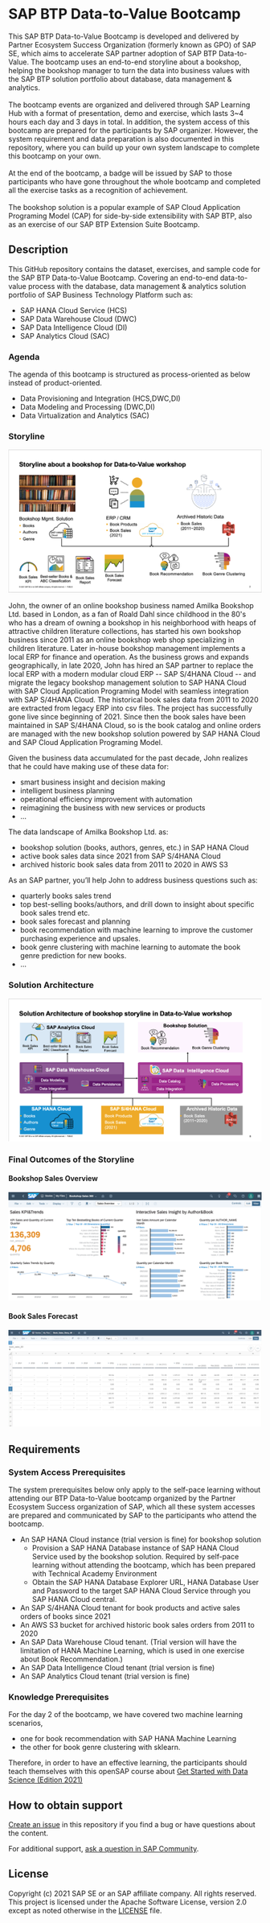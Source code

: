 # SAP BTP Data-to-Value Bootcamp
This SAP BTP Data-to-Value Bootcamp is developed and delivered by Partner Ecosystem Success Organization (formerly known as GPO) of SAP SE, which aims to accelerate SAP partner adoption of SAP BTP Data-to-Value. The bootcamp uses an end-to-end storyline about a bookshop, helping the bookshop manager to turn the data into business values with the SAP BTP solution portfolio about database, data management & analytics. 
<br/>
<br/>
The bootcamp events are organized and delivered through SAP Learning Hub with a format of presentation, demo and exercise, which lasts 3~4 hours each day and 3 days in total. In addition, the system access of this bootcamp are prepared for the participants by SAP organizer. However, the system requirement and data preparation is also documented in this repository, where you can build up your own system landscape to complete this bootcamp on your own.
<br/>
<br/>
At the end of the bootcamp, a badge will be issued by SAP to those participants who have gone throughout the whole bootcamp  and completed all the exercise tasks as a recognition of achievement.
<br/>
<br/>
The bookshop solution is a popular example of SAP Cloud Application Programing Model (CAP) for side-by-side extensibility with SAP BTP, also as an exercise of our SAP BTP Extension Suite Bootcamp. 

## Description
This GitHub repository contains the dataset, exercises, and sample code for the SAP BTP Data-to-Value Bootcamp. Covering an end-to-end data-to-value process with the database, data management & analytics solution portfolio of SAP Business Technology Platform such as: 
- SAP HANA Cloud Service (HCS) 
- SAP Data Warehouse Cloud (DWC)
- SAP Data Intelligence Cloud (DI)
- SAP Analytics Cloud (SAC)

### Agenda
The agenda of this bootcamp is structured as process-oriented as below instead of product-oriented.
- Data Provisioning and Integration (HCS,DWC,DI)
- Data Modeling and Processing (DWC,DI)
- Data Virtualization and Analytics (SAC) 

### Storyline
![Bookshop Data-to-Value Storyline](resources/bookshop-d2v-storyline.png)

John, the owner of an online bookshop business named Amilka Bookshop Ltd. based in London, as a fan of Roald Dahl since childhood in the 80's who has a dream of owning a bookshop in his neighborhood with heaps of attractive children literature collections, has started his own bookshop business since 2011 as an online bookshop web shop specializing in children literature. Later in-house bookshop management implements a local ERP for finance and operation. As the business grows and expands geographically, in late 2020, John has hired an SAP partner to replace the local ERP with a modern modular cloud ERP -- SAP S/4HANA Cloud -- and migrate the legacy bookshop management solution to SAP HANA Cloud with SAP Cloud Application Programing Model with seamless integration with SAP S/4HANA Cloud. The historical book sales data from 2011 to 2020 are extracted from legacy ERP into csv files. The project has successfully gone live since beginning of 2021. Since then the book sales have been maintained in SAP S/4HANA Cloud, so is the book catalog and online orders are managed with the new bookshop solution powered by SAP HANA Cloud and SAP Cloud Application Programing Model.  <br/>

Given the business data accumulated for the past decade, John realizes that he could have making use of these data for:
- smart business insight and decision making 
- intelligent business planning
- operational efficiency improvement with automation
- reimagining the business with new services or products
- ...

The data landscape of Amilka Bookshop Ltd. as:
- bookshop solution (books, authors, genres, etc.) in SAP HANA Cloud
- active book sales data since 2021 from SAP S/4HANA Cloud
- archived historic book sales data from 2011 to 2020 in AWS S3

As an SAP partner, you’ll help John to address business questions such as:
- quarterly books sales trend
- top best-selling books/authors, and drill down to insight about specific book sales trend etc.
- book sales forecast and planning
- book recommendation with machine learning to improve the customer purchasing experience and upsales.
- book genre clustering with machine learning to automate the book genre prediction for new books. 
- ...

### Solution Architecture
![Bookshop Data-to-Value Solution Architecture](resources/bookshop-d2v-architecture.png)

### Final Outcomes of the Storyline
#### Bookshop Sales Overview
![Bookshop Sales Overview](resources/bookshop-sales-overview.png)

#### Book Sales Forecast
![Book Sales Overview](resources/book-sales-forecast.png)

## Requirements
### System Access Prerequisites
The system prerequisites below only apply to the self-pace learning without attending our BTP Data-to-Value bootcamp organized by the Partner Ecosystem Success organization of SAP, which all these system accesses are prepared and communicated by SAP to the participants who attend the bootcamp.
- An SAP HANA Cloud instance (trial version is fine) for bookshop solution
    - Provision a SAP HANA Database instance of SAP HANA Cloud Service used by the bookshop solution. Required by self-pace learning without attending the bootcamp, which has been prepared with Technical Academy Environment
    - Obtain the SAP HANA Database Explorer URL, HANA Database User and Password to the target SAP HANA Cloud Service through you SAP HANA Cloud central.
- An SAP S/4HANA Cloud tenant for book products and active sales orders of books since 2021
- An AWS S3 bucket for archived historic book sales orders from 2011 to 2020
- An SAP Data Warehouse Cloud tenant. (Trial version will have the limitation of HANA Machine Learning, which is used in one exercise about Book Recommendation.)
- An SAP Data Intelligence Cloud tenant (trial version is fine)
- An SAP Analytics Cloud tenant (trial version is fine)

### Knowledge Prerequisites
For the day 2 of the bootcamp, we have covered two machine learning scenarios, 
- one for book recommendation with SAP HANA Machine Learning 
- the other for book genre clustering with sklearn. 

Therefore, in order to have an effective learning, the participants should teach themselves with this openSAP course about [Get Started with Data Science (Edition 2021)](https://open.sap.com/courses/ds3)

## How to obtain support

[Create an issue](https://github.com/SAP-samples/<repository-name>/issues) in this repository if you find a bug or have questions about the content.

For additional support, [ask a question in SAP Community](https://answers.sap.com/questions/ask.html).

## License
Copyright (c) 2021 SAP SE or an SAP affiliate company. All rights reserved. This project is licensed under the Apache Software License, version 2.0 except as noted otherwise in the [LICENSE](LICENSES/Apache-2.0.txt) file.
